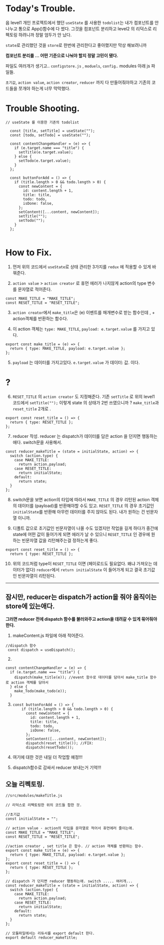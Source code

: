 # Today's Trouble.

음 level1 개인 프로젝트에서 했던 `useState` 를 사용한 `todolist`는
내가 컴포넌트를 안 나누고 통으로 App()함수에 다 썼다.
그것을 컴포넌트 분리하고
level2 의 리덕스로 리펙토링 하려니까
정말 엄두가 안 났다.

`state`로 관리했던 것을 `store`로 한번에 관리한다고 좋아했지만
막상 해보려니까

**컴포넌트 분리를 ...
어떤 기준으로 나눠야 할지 정말 고민이 됐다.**

파일도 여러개가 생기고..
`configstore.js` , `moduels`, `config`..
modules 아래 js 파일들.

`초기값`, `action value`, `action creator`, `reducer` 까지
다 만들어줘야하고 기존의 코드들을 쪼개야 하는게
너무 막막했다.

# Trouble Shooting.

```
// useState 를 이용한 기존의 todolist

  const [title, setTitle] = useState("");
  const [todo, setTodo] = useState("");

  const contentChangeHandler = (e) => {
    if (e.target.name === "title") {
      setTitle(e.target.value);
    } else {
      setTodo(e.target.value);
    }
  };

  const buttonForAdd = () => {
    if (title.length > 0 && todo.length > 0) {
      const newContent = {
        id: content.length + 1,
        title: title,
        todo: todo,
        isDone: false,
      };
      setContent([...content, newContent]);
      setTitle("");
      setTodo("");
    }
  };


```

# How to Fix.

1. 먼저 위의 코드에서 `useState`로 상태 관리한 3가지를 `redux` 에 적용할 수 있게 바꿔준다.

2. `action value` > `action creator` 로 휴먼 에러가 나지않게 action의 type 변수를 문자열로 적어준다.

```
const MAKE_TITLE = "MAKE_TITLE";
const RESET_TITLE = "RESET_TITLE";
```

3. `action creator`에서 `make_title`은 (e) 이벤트를 매개변수로 받는 함수인데 , + action객체를 반환하는 함수다.

4. 이 action 객체는 `type: MAKE_TITLE`, `payload: e.target.value` 를 가지고 있다.

```
export const make_title = (e) => {
  return { type: MAKE_TITLE, payload: e.target.value };
};
```

5. `payload` 는 데이터를 가지고있다. `e.target.value` 가 데이터: 값. 이다.

# ?

6. `RESET_TITLE` 의 `action creator` 도 지정해준다.
   기존 `setTitle` 로 위의 level1 코드에서 `setTitle("");` 이렇게
   state 의 상태가 2번 쓰였으니까 ?
   `make_title`과 `reset_title` 2개로 .

```
export const reset_title = () => {
  return { type: RESET_TITLE };
};
```

7. reducer 작성. reducer 는 dispatch가 데이터를 담은 action 을 던지면 행동하는 애다. switch문을 사용해서.

```
const reducer_makeTitle = (state = initialState, action) => {
  switch (action.type) {
    case MAKE_TITLE:
      return action.payload;
    case RESET_TITLE:
      return initialState;
    default:
      return state;
  }
};

```

8. switch문을 보면 action의 타입에 따라서 `MAKE_TITLE` 의 경우 리턴된 action 객체의 데이터를 (payload)를 반환해야할 수도 있고.
   `RESET_TITLE` 의 경우 초기값인 `initialState`를 반환해 아무런 데이터를 주지 않아도 된다. 내가 원하는 건 빈문자열 이니까.

9. 디폴트 값으로 초기값인 빈문자열이 나올 수도 있겠지만 작업을 길게 하다가 중간에 state에 어떤 값이 들어가게 되면 에러가 날 수 있으니
   `RESET_TITLE` 인 경우에 원하는 빈문자열 값을 리턴해주는걸 정하는게 좋다.

```
export const reset_title = () => {
  return { type: RESET_TITLE };
```

10. 위의 코드처럼 type이 `RESET_TITLE` 이면 (페이로드도 필요없다. 왜냐 가져오는 데이터가 없다) `reducer`에서 `return initialState` 이 들어가게 되고 결국 초기값인 빈문자열이 리턴된다.

---

## 잠시만, reducer는 dispatch가 action을 줘야 움직이는 store에 있는애다.

**그러면 reducer 전에 dispatch 함수를 불러와주고 action을 데려갈 수 있게 묶어줘야 한다.**

1. makeContent.js 파일에 아래 적어준다.

```
//dispatch 함수
 const dispatch = useDispatch();
```

2.

```
const contentChangeHandler = (e) => {
  if (e.target.name === "title") {
    dispatch(make_title(e)); //event 함수로 데이터를 담아서 make_title 함수로 action 객체를 담아서
  } else {
    make_Todo(make_todo(e));
  }
```

3. ```
   const buttonForAdd = () => {
       if (title.length > 0 && todo.length > 0) {
         const newContent = {
           id: content.length + 1,
           title: title,
           todo: todo,
           isDone: false,
         };
         setContent([...content, newContent]);
         dispatch(reset_title()); //FIX:
         dispatch(resetTodo());
   ```

4. 여기에 대한 것은 내일 더 작업할 예정!!!

5. dispatch함수로 감싸서 reducer 보내는거 기억!!!

## 오늘 리펙토링.

```
//src/modules/makeTitle.js

// 리덕스로 리펙토링한 위의 코드들 합한 것.

//초기값
const initialState = "";

// action value - action의 타입을 문자열로 적어서 휴먼에러 줄이는애.
const MAKE_TITLE = "MAKE_TITLE";
const RESET_TITLE = "RESET_TITLE";

//action creator , set title 은 함수. // action 객체를 반환하는 함수.
export const make_title = (e) => {
  return { type: MAKE_TITLE, payload: e.target.value };
};
export const reset_title = () => {
  return { type: RESET_TITLE };
};

// dispatch 가 던지면 reducer 행동하는애. switch ..... 여러개...
const reducer_makeTitle = (state = initialState, action) => {
  switch (action.type) {
    case MAKE_TITLE:
      return action.payload;
    case RESET_TITLE:
      return initialState;
    default:
      return state;
  }
};

// 모듈파일에서는 리듀서를 export default 한다.
export default reducer_makeTitle;


```
